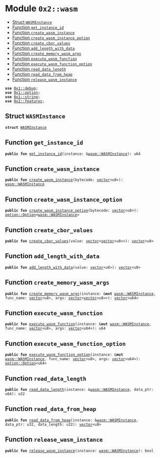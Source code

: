 
<a name="0x2_wasm"></a>

# Module `0x2::wasm`



-  [Struct `WASMInstance`](#0x2_wasm_WASMInstance)
-  [Function `get_instance_id`](#0x2_wasm_get_instance_id)
-  [Function `create_wasm_instance`](#0x2_wasm_create_wasm_instance)
-  [Function `create_wasm_instance_option`](#0x2_wasm_create_wasm_instance_option)
-  [Function `create_cbor_values`](#0x2_wasm_create_cbor_values)
-  [Function `add_length_with_data`](#0x2_wasm_add_length_with_data)
-  [Function `create_memory_wasm_args`](#0x2_wasm_create_memory_wasm_args)
-  [Function `execute_wasm_function`](#0x2_wasm_execute_wasm_function)
-  [Function `execute_wasm_function_option`](#0x2_wasm_execute_wasm_function_option)
-  [Function `read_data_length`](#0x2_wasm_read_data_length)
-  [Function `read_data_from_heap`](#0x2_wasm_read_data_from_heap)
-  [Function `release_wasm_instance`](#0x2_wasm_release_wasm_instance)


<pre><code><b>use</b> <a href="">0x1::debug</a>;
<b>use</b> <a href="">0x1::option</a>;
<b>use</b> <a href="">0x1::string</a>;
<b>use</b> <a href="features.md#0x2_features">0x2::features</a>;
</code></pre>



<a name="0x2_wasm_WASMInstance"></a>

## Struct `WASMInstance`



<pre><code><b>struct</b> <a href="wasm.md#0x2_wasm_WASMInstance">WASMInstance</a>
</code></pre>



<a name="0x2_wasm_get_instance_id"></a>

## Function `get_instance_id`



<pre><code><b>public</b> <b>fun</b> <a href="wasm.md#0x2_wasm_get_instance_id">get_instance_id</a>(instance: &<a href="wasm.md#0x2_wasm_WASMInstance">wasm::WASMInstance</a>): u64
</code></pre>



<a name="0x2_wasm_create_wasm_instance"></a>

## Function `create_wasm_instance`



<pre><code><b>public</b> <b>fun</b> <a href="wasm.md#0x2_wasm_create_wasm_instance">create_wasm_instance</a>(bytecode: <a href="">vector</a>&lt;u8&gt;): <a href="wasm.md#0x2_wasm_WASMInstance">wasm::WASMInstance</a>
</code></pre>



<a name="0x2_wasm_create_wasm_instance_option"></a>

## Function `create_wasm_instance_option`



<pre><code><b>public</b> <b>fun</b> <a href="wasm.md#0x2_wasm_create_wasm_instance_option">create_wasm_instance_option</a>(bytecode: <a href="">vector</a>&lt;u8&gt;): <a href="_Option">option::Option</a>&lt;<a href="wasm.md#0x2_wasm_WASMInstance">wasm::WASMInstance</a>&gt;
</code></pre>



<a name="0x2_wasm_create_cbor_values"></a>

## Function `create_cbor_values`



<pre><code><b>public</b> <b>fun</b> <a href="wasm.md#0x2_wasm_create_cbor_values">create_cbor_values</a>(value: <a href="">vector</a>&lt;<a href="">vector</a>&lt;u8&gt;&gt;): <a href="">vector</a>&lt;u8&gt;
</code></pre>



<a name="0x2_wasm_add_length_with_data"></a>

## Function `add_length_with_data`



<pre><code><b>public</b> <b>fun</b> <a href="wasm.md#0x2_wasm_add_length_with_data">add_length_with_data</a>(value: <a href="">vector</a>&lt;u8&gt;): <a href="">vector</a>&lt;u8&gt;
</code></pre>



<a name="0x2_wasm_create_memory_wasm_args"></a>

## Function `create_memory_wasm_args`



<pre><code><b>public</b> <b>fun</b> <a href="wasm.md#0x2_wasm_create_memory_wasm_args">create_memory_wasm_args</a>(instance: &<b>mut</b> <a href="wasm.md#0x2_wasm_WASMInstance">wasm::WASMInstance</a>, func_name: <a href="">vector</a>&lt;u8&gt;, args: <a href="">vector</a>&lt;<a href="">vector</a>&lt;u8&gt;&gt;): <a href="">vector</a>&lt;u64&gt;
</code></pre>



<a name="0x2_wasm_execute_wasm_function"></a>

## Function `execute_wasm_function`



<pre><code><b>public</b> <b>fun</b> <a href="wasm.md#0x2_wasm_execute_wasm_function">execute_wasm_function</a>(instance: &<b>mut</b> <a href="wasm.md#0x2_wasm_WASMInstance">wasm::WASMInstance</a>, func_name: <a href="">vector</a>&lt;u8&gt;, args: <a href="">vector</a>&lt;u64&gt;): u64
</code></pre>



<a name="0x2_wasm_execute_wasm_function_option"></a>

## Function `execute_wasm_function_option`



<pre><code><b>public</b> <b>fun</b> <a href="wasm.md#0x2_wasm_execute_wasm_function_option">execute_wasm_function_option</a>(instance: &<b>mut</b> <a href="wasm.md#0x2_wasm_WASMInstance">wasm::WASMInstance</a>, func_name: <a href="">vector</a>&lt;u8&gt;, args: <a href="">vector</a>&lt;u64&gt;): <a href="_Option">option::Option</a>&lt;u64&gt;
</code></pre>



<a name="0x2_wasm_read_data_length"></a>

## Function `read_data_length`



<pre><code><b>public</b> <b>fun</b> <a href="wasm.md#0x2_wasm_read_data_length">read_data_length</a>(instance: &<a href="wasm.md#0x2_wasm_WASMInstance">wasm::WASMInstance</a>, data_ptr: u64): u32
</code></pre>



<a name="0x2_wasm_read_data_from_heap"></a>

## Function `read_data_from_heap`



<pre><code><b>public</b> <b>fun</b> <a href="wasm.md#0x2_wasm_read_data_from_heap">read_data_from_heap</a>(instance: &<a href="wasm.md#0x2_wasm_WASMInstance">wasm::WASMInstance</a>, data_ptr: u32, data_length: u32): <a href="">vector</a>&lt;u8&gt;
</code></pre>



<a name="0x2_wasm_release_wasm_instance"></a>

## Function `release_wasm_instance`



<pre><code><b>public</b> <b>fun</b> <a href="wasm.md#0x2_wasm_release_wasm_instance">release_wasm_instance</a>(instance: <a href="wasm.md#0x2_wasm_WASMInstance">wasm::WASMInstance</a>): bool
</code></pre>
